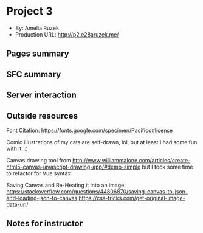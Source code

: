 # Project 3

- By: Amelia Ruzek
- Production URL: <http://p2.e28aruzek.me/>

## Pages summary

## SFC summary

## Server interaction

## Outside resources

Font Citation: https://fonts.google.com/specimen/Pacifico#license

Comic illustrations of my cats are self-drawn, lol, but at least I had some fun with it. :)

Canvas drawing tool from http://www.williammalone.com/articles/create-html5-canvas-javascript-drawing-app/#demo-simple but I took some time to refactor for Vue syntax

Saving Canvas and Re-Heating it into an image: https://stackoverflow.com/questions/44806870/saving-canvas-to-json-and-loading-json-to-canvas
https://css-tricks.com/get-original-image-data-url/


## Notes for instructor
